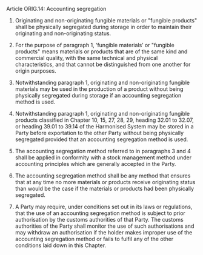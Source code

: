 Article ORIG.14: Accounting segregation

1.	Originating and non-originating fungible materials or "fungible products" shall be physically segregated during storage in order to maintain their originating and non-originating status.

2.	For the purpose of paragraph 1, ‘fungible materials’ or "fungible products" means materials or products that are of the same kind and commercial quality, with the same technical and physical characteristics, and that cannot be distinguished from one another for origin purposes.

3.	Notwithstanding paragraph 1, originating and non-originating fungible materials may be used in the production of a product without being physically segregated during storage if an accounting segregation method is used.

4.	Notwithstanding paragraph 1, originating and non-originating fungible products classified in Chapter 10, 15, 27, 28, 29, heading 32.01 to 32.07, or heading 39.01 to 39.14 of the Harmonised System may be stored in a Party before exportation to the other Party without being physically segregated provided that an accounting segregation method is used.

5.	The accounting segregation method referred to in paragraphs 3 and 4 shall be applied in conformity with a stock management method under accounting principles which are generally accepted in the Party.
 

6.	The accounting segregation method shall be any method that ensures that at any time no more materials or products receive originating status than would be the case if the materials or products had been physically segregated.

7.	A Party may require, under conditions set out in its laws or regulations, that the use of an accounting segregation method is subject to prior authorisation by the customs authorities of that Party. The customs authorities of the Party shall monitor the use of such authorisations and may withdraw an authorisation if the holder makes improper use of the accounting segregation method or fails to fulfil any of the other conditions laid down in this Chapter.
